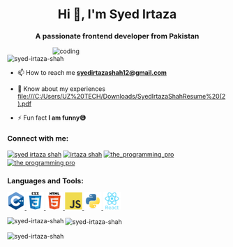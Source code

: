 <h1 align="center">Hi 👋, I'm Syed Irtaza</h1>
<h3 align="center">A passionate frontend developer from Pakistan</h3>

<img align="right" alt="coding" width="400" src="https://user-images.githubusercontent.com/55389276/140866485-8fb1c876-9a8f-4d6a-98dc-08c4981eaf70.gif">
<p align="left"> <img src="https://komarev.com/ghpvc/?username=syed-irtaza-shah&label=Profile%20views&color=0e75b6&style=flat" alt="syed-irtaza-shah" /> </p>

- 📫 How to reach me **syedirtazashah12@gmail.com**

- 📄 Know about my experiences [file:///C:/Users/UZ%20TECH/Downloads/SyedIrtazaShahResume%20(2).pdf](file:///C:/Users/UZ%20TECH/Downloads/SyedIrtazaShahResume%20(2).pdf)

- ⚡ Fun fact **I am funny😅**

<h3 align="left">Connect with me:</h3>
<p align="left">
<a href="https://linkedin.com/in/syed irtaza shah" target="blank"><img align="center" src="https://raw.githubusercontent.com/rahuldkjain/github-profile-readme-generator/master/src/images/icons/Social/linked-in-alt.svg" alt="syed irtaza shah" height="30" width="40" /></a>
<a href="https://fb.com/irtaza shah" target="blank"><img align="center" src="https://raw.githubusercontent.com/rahuldkjain/github-profile-readme-generator/master/src/images/icons/Social/facebook.svg" alt="irtaza shah" height="30" width="40" /></a>
<a href="https://instagram.com/the_programming_pro" target="blank"><img align="center" src="https://raw.githubusercontent.com/rahuldkjain/github-profile-readme-generator/master/src/images/icons/Social/instagram.svg" alt="the_programming_pro" height="30" width="40" /></a>
<a href="https://www.youtube.com/c/the programming pro" target="blank"><img align="center" src="https://raw.githubusercontent.com/rahuldkjain/github-profile-readme-generator/master/src/images/icons/Social/youtube.svg" alt="the programming pro" height="30" width="40" /></a>
</p>

<h3 align="left">Languages and Tools:</h3>
<p align="left"> <a href="https://www.w3schools.com/cpp/" target="_blank" rel="noreferrer"> <img src="https://raw.githubusercontent.com/devicons/devicon/master/icons/cplusplus/cplusplus-original.svg" alt="cplusplus" width="40" height="40"/> </a> <a href="https://www.w3schools.com/css/" target="_blank" rel="noreferrer"> <img src="https://raw.githubusercontent.com/devicons/devicon/master/icons/css3/css3-original-wordmark.svg" alt="css3" width="40" height="40"/> </a> <a href="https://www.w3.org/html/" target="_blank" rel="noreferrer"> <img src="https://raw.githubusercontent.com/devicons/devicon/master/icons/html5/html5-original-wordmark.svg" alt="html5" width="40" height="40"/> </a> <a href="https://developer.mozilla.org/en-US/docs/Web/JavaScript" target="_blank" rel="noreferrer"> <img src="https://raw.githubusercontent.com/devicons/devicon/master/icons/javascript/javascript-original.svg" alt="javascript" width="40" height="40"/> </a> <a href="https://www.python.org" target="_blank" rel="noreferrer"> <img src="https://raw.githubusercontent.com/devicons/devicon/master/icons/python/python-original.svg" alt="python" width="40" height="40"/> </a> <a href="https://reactjs.org/" target="_blank" rel="noreferrer"> <img src="https://raw.githubusercontent.com/devicons/devicon/master/icons/react/react-original-wordmark.svg" alt="react" width="40" height="40"/> </a> </p>

<p><img align="left" src="https://github-readme-stats.vercel.app/api/top-langs?username=syed-irtaza-shah&show_icons=true&locale=en&layout=compact" alt="syed-irtaza-shah" /></p>

<p>&nbsp;<img align="center" src="https://github-readme-stats.vercel.app/api?username=syed-irtaza-shah&show_icons=true&locale=en" alt="syed-irtaza-shah" /></p>

<p><img align="center" src="https://github-readme-streak-stats.herokuapp.com/?user=syed-irtaza-shah&" alt="syed-irtaza-shah" /></p>


